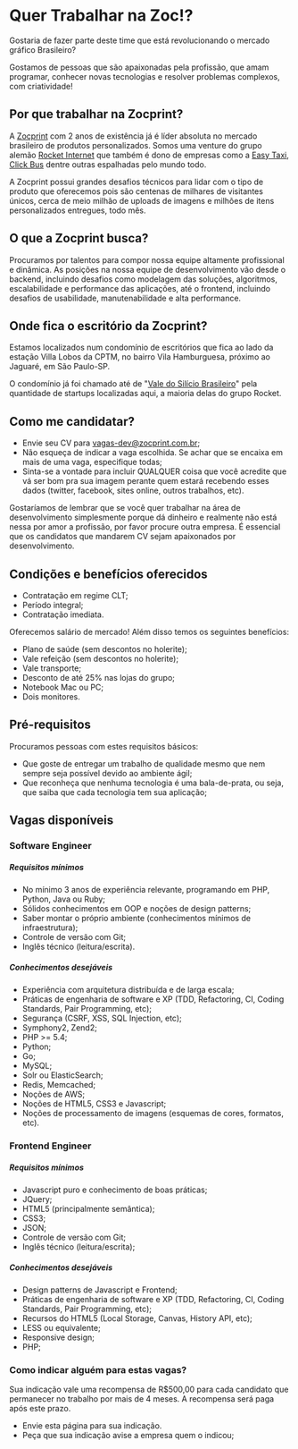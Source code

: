 
# Quer Trabalhar na Zoc!?

Gostaria de fazer parte deste time que está revolucionando o mercado gráfico Brasileiro?

Gostamos de pessoas que são apaixonadas pela profissão, que amam programar, conhecer novas tecnologias e resolver
problemas complexos, com criatividade!


## Por que trabalhar na Zocprint?

A [Zocprint](http://www.zocprint.com.br) com 2 anos de existência já é líder absoluta no mercado brasileiro de produtos 
personalizados. Somos uma venture do grupo alemão [Rocket Internet](http://www.rocket-internet.de) que também é dono de
empresas como a [Easy Taxi](http://www.easytaxi.com.br), [Click Bus](http://www.clickbus.com.br) dentre outras espalhadas
pelo mundo todo.

A Zocprint possui grandes desafios técnicos para lidar com o tipo de produto que oferecemos pois são centenas de milhares 
de visitantes únicos, cerca de meio milhão de uploads de imagens e milhões de itens personalizados entregues, todo mês.


## O que a Zocprint busca?

Procuramos por talentos para compor nossa equipe altamente profissional e dinâmica. As posições na nossa equipe de 
desenvolvimento vão desde o backend, incluindo desafios como modelagem das soluções, algoritmos, escalabilidade e 
performance das aplicações, até o frontend, incluindo desafios de usabilidade, manutenabilidade e alta performance.


## Onde fica o escritório da Zocprint?

Estamos localizados num condomínio de escritórios que fica ao lado da estação Villa Lobos da CPTM, no bairro Vila 
Hamburguesa, próximo ao Jaguaré, em São Paulo-SP.

O condomínio já foi chamado até de "[Vale do Silício Brasileiro](http://economia.ig.com.br/financas/seunegocio/2014-03-04/vale-do-silicio-brasileiro-reune-20-startups-em-um-unico-condominio.html)"
pela quantidade de startups localizadas aqui, a maioria delas do grupo Rocket.


## Como me candidatar?

* Envie seu CV para [vagas-dev@zocprint.com.br](vagas-dev@zocprint.com.br);
* Não esqueça de indicar a vaga escolhida. Se achar que se encaixa em mais de uma vaga, especifique todas;
* Sinta-se a vontade para incluir QUALQUER coisa que você acredite que vá ser bom pra sua imagem perante quem estará 
recebendo esses dados (twitter, facebook, sites online, outros trabalhos, etc).

Gostaríamos de lembrar que se você quer trabalhar na área de desenvolvimento simplesmente porque dá dinheiro e realmente 
não está nessa por amor a profissão, por favor procure outra empresa. É essencial que os candidatos que mandarem CV 
sejam apaixonados por desenvolvimento.


## Condições e benefícios oferecidos

* Contratação em regime CLT;
* Período integral;
* Contratação imediata.

Oferecemos salário de mercado! Além disso temos os seguintes benefícios:

* Plano de saúde (sem descontos no holerite);
* Vale refeição (sem descontos no holerite);
* Vale transporte;
* Desconto de até 25% nas lojas do grupo;
* Notebook Mac ou PC;
* Dois monitores.


## Pré-requisitos

Procuramos pessoas com estes requisitos básicos:

* Que goste de entregar um trabalho de qualidade mesmo que nem sempre seja possível devido ao ambiente ágil;
* Que reconheça que nenhuma tecnologia é uma bala-de-prata, ou seja, que saiba que cada tecnologia tem sua aplicação;


## Vagas disponíveis

### Software Engineer

##### Requisitos mínimos

* No mínimo 3 anos de experiência relevante, programando em PHP, Python, Java ou Ruby;
* Sólidos conhecimentos em OOP e noções de design patterns;
* Saber montar o próprio ambiente (conhecimentos mínimos de infraestrutura);
* Controle de versão com Git;
* Inglês técnico (leitura/escrita).

##### Conhecimentos desejáveis

* Experiência com arquitetura distribuída e de larga escala;
* Práticas de engenharia de software e XP (TDD, Refactoring, CI, Coding Standards, Pair Programming, etc);
* Segurança (CSRF, XSS, SQL Injection, etc);
* Symphony2, Zend2;
* PHP >= 5.4;
* Python;
* Go;
* MySQL;
* Solr ou ElasticSearch;
* Redis, Memcached;
* Noções de AWS;
* Noções de HTML5, CSS3 e Javascript;
* Noções de processamento de imagens (esquemas de cores, formatos, etc).


### Frontend Engineer

##### Requisitos mínimos

* Javascript puro e conhecimento de boas práticas;
* JQuery;
* HTML5 (principalmente semântica);
* CSS3;
* JSON;
* Controle de versão com Git;
* Inglês técnico (leitura/escrita);

##### Conhecimentos desejáveis

* Design patterns de Javascript e Frontend;
* Práticas de engenharia de software e XP (TDD, Refactoring, CI, Coding Standards, Pair Programming, etc);
* Recursos do HTML5 (Local Storage, Canvas, History API, etc);
* LESS ou equivalente;
* Responsive design;
* PHP;


### Como indicar alguém para estas vagas?

Sua indicação vale uma recompensa de R$500,00 para cada candidato que permanecer no trabalho por mais de 4 meses. A recompensa será paga após este prazo.

* Envie esta página para sua indicação.
* Peça que sua indicação avise a empresa quem o indicou;
